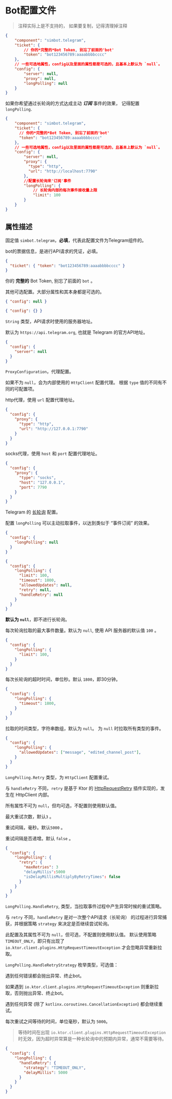 # Bot配置文件

<primary-label ref="doc-wip" />

<include from="refers.md" element-id="doc-TODO"></include>

> 注释实际上是不支持的，
> 如果要复制，记得清理掉注释

```json
{
    "component": "simbot.telegram",
    "ticket": {
        // 你的*完整的*Bot Token, 别忘了前面的'bot'
        "token": "bot123456789:aaaabbbbcccc"
    },
    // 一些可选地属性，config以及里面的属性都是可选的，且基本上默认为 `null`。
    "config": {
        "server": null,
        "proxy": null,
        "longPolling": null
    }
}
```

如果你希望通过长轮询的方式达成主动 **_订阅_** 事件的效果，
记得配置 `longPolling`.

```json
{
    "component": "simbot.telegram",
    "ticket": {
      // 你的*完整的*Bot Token, 别忘了前面的'bot'
      "token": "bot123456789:aaaabbbbcccc"
    },
    // 一些可选地属性，config以及里面的属性都是可选的，且基本上默认为 `null`。
    "config": {
        "server": null,
        "proxy": {
          "type": "http",
          "url": "http://localhost:7790"
        },
        //配置长轮询来'订阅'事件
        "longPolling": {
            // 长轮询内部的每次事件接收量上限
            "limit": 100
        }
    }
}
```

## 属性描述

<deflist>
<def title="component">

固定值 `simbot.telegram`，**必填**，代表此配置文件为Telegram组件的。

</def>
<def title="ticket">

bot的票据信息，是进行API请求的凭证，必填。

```json
{
  "ticket": { "token": "bot123456789:aaaabbbbcccc" }
}
```

<deflist>
<def title="token">

你的 **完整的** Bot Token, 别忘了前面的 `bot` 。

</def>
</deflist>

</def>
<def title="config">

其他可选配置。大部分属性和其本身都是可选的。

```json
{ "config": null }
```

```json
{ "config": {} }
```

<deflist>
<def title="server">

`String` 类型，API请求时使用的服务器地址。

默认为 `https://api.telegram.org`, 也就是 Telegram 的官方API地址。

```json
{
  "config": {
    "server": null
  }
}
```

</def>
<def title="proxy">

`ProxyConfiguration`，代理配置。

如果不为 `null`，会为内部使用的 `HttpClient` 配置代理。
根据 `type` 值的不同有不同的可配置项。

<deflist>
<def title="type='http'">

http代理，使用 `url` 配置代理地址。

```json
{
  "config": {
    "proxy": {
      "type": "http",
      "url": "http://127.0.0.1:7790"
    }
  }
}
```

</def>
<def title="type='socks'">

socks代理，使用 `host` 和 `port` 配置代理地址。

```json
{
  "config": {
    "proxy": {
      "type": "socks",
      "host": "127.0.0.1",
      "port": 7790
    }
  }
}
```

</def>
</deflist>
</def>
<def title="longPolling">

Telegram 的 [长轮询](https://core.telegram.org/bots/api#getupdates) 
配置。

配置 `longPolling` 可以主动拉取事件，以达到类似于 “事件订阅” 的效果。

```json
{
  "config": {
    "longPolling": null
  }
}
```

```json
{
  "config": {
    "longPolling": {
      "limit": 100,
      "timeout": 1800,
      "allowedUpdates": null,
      "retry": null,
      "handleRetry": null
    }
  }
}
```

**默认为 `null`**，即不进行长轮询。

<deflist>
<def title="limit">

每次轮询拉取的最大事件数量。默认为 `null`, 使用 API 服务器的默认值 `100` 。

```json
{
  "config": {
    "longPolling": {
      "limit": 100,
    }
  }
}
```
</def>
<def title="timeout">

每次长轮询的超时时间，单位秒。默认 `1800`，即30分钟。

```json
{
  "config": {
    "longPolling": {
      "timeout": 1800,
    }
  }
}
```
</def>
<def title="allowedUpdates">

拉取的时间类型，字符串数组，默认为 `null`。
为 `null` 时拉取所有类型的事件。

```json
{
  "config": {
    "longPolling": {
      "allowedUpdates": ["message", "edited_channel_post"],
    }
  }
}
```

</def>
<def title="retry">

`LongPolling.Retry` 类型，为 `HttpClient` 配置重试。

与 `handleRetry` 不同，`retry` 是基于 Ktor 的 
[HttpRequestRetry](https://ktor.io/docs/client-request-retry.html#install_plugin)
插件实现的，发生在 HttpClient 内部。

所有属性不可为 `null`，但均可选，不配置则使用默认值。

<deflist>
<def title="maxRetries">

最大重试次数，默认`3` 。
</def>
<def title="delayMillis">

重试间隔，毫秒。默认`5000` 。
</def>
<def title="isDelayMillisMultiplyByRetryTimes">

重试间隔是否递增。默认 `false` 。
</def>
</deflist>

```json
{
  "config": {
    "longPolling": {
      "retry": {
        "maxRetries": 3
        "delayMillis":5000
        "isDelayMillisMultiplyByRetryTimes": false
      }
    }
  }
}
```

</def>
<def title="handleRetry">

`LongPolling.HandleRetry`, 类型，当拉取事件过程中产生异常时候的重试策略。

与 `retry` 不同，`handleRetry` 是对一次整个API请求（长轮询）
的过程进行异常捕获，并根据策略 `strategy` 来决定是否继续尝试轮询。

此配置及其属性不可为 `null`，但可选，不配置则使用默认值。
默认使用策略 `TIMEOUT_ONLY`，即只有出现了
`io.ktor.client.plugins.HttpRequestTimeoutException`
才会忽略异常重新拉取。

<deflist>
<def title="strategy">

`LongPolling.HandleRetryStrategy` 枚举类型，可选值：

<deflist style="medium">
<def title="NONE">遇到任何错误都会抛出异常、终止bot。</def>
<def title="TIMEOUT_ONLY">

如果遇到 
`io.ktor.client.plugins.HttpRequestTimeoutException`
则重新拉取，否则抛出异常、终止bot。

</def>
<def title="ALL">

遇到任何异常 (除了 `kotlinx.coroutines.CancellationException`)
都会继续重试。

</def>
</deflist>
</def>
<def title="delayMillis">

每次重试之间等待的时间，单位毫秒，默认为 `5000`。

> 等待时间在出现
> `io.ktor.client.plugins.HttpRequestTimeoutException`
> 时无效，因为超时异常算是一种长轮询中的预期内异常，通常不需要等待。

</def>
</deflist>

```json
{
  "config": {
    "longPolling": {
      "handleRetry": {
        "strategy": "TIMEOUT_ONLY",
        "delayMillis": 5000
      }
    }
  }
}
```

</def>

</deflist>

</def>
</deflist>

</def>
</deflist>